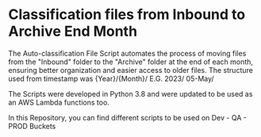 # Classification files from Inbound to Archive End Month
 The Auto-classification File Script automates the process of moving files from the "Inbound" folder to the "Archive" folder at the end of each month, ensuring better organization and easier access to older files. The structure used from timestamp was {Year}/{Month}/   E.G. 2023/ 05-May/
 
 The Scripts were developed in Python 3.8 and were updated to be used as an AWS Lambda functions too.

 In this Repository, you can find different scripts to be used on Dev - QA - PROD Buckets
